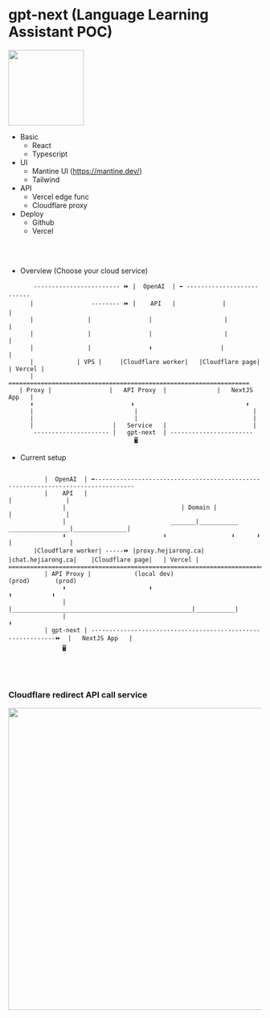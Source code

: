 # gpt-next (Language Learning Assistant POC)

<img src="https://github.com/jrhe123/gpt-next/assets/17329299/5f931286-e6bd-4778-b403-87b62c54e1da"  width="150"><br />

* Basic
  * React
  * Typescript
* UI
  * Mantine UI (https://mantine.dev/)
  * Tailwind
* API
  * Vercel edge func
  * Cloudflare proxy
* Deploy
  * Github
  * Vercel  

<br /><br />


* Overview (Choose your cloud service)
```
       ------------------------ ⏩ |  OpenAI  | ⬅️ --------------------------
      |                -------- ⏩ |    API   |             |                |
      |               |                |                    |                |
      |               |                |                    |                |
      |               |                ⬇️                   |                |
      |            | VPS |     |Cloudflare worker|   |Cloudflare page|   | Vercel |
      |           ===================================================================
   | Proxy |                |   API Proxy  |              |   NextJS App   |
      ⬆️                           ⬆️                               ⬆️
      |                            |                                |
      |                            |                                |
      |                      |   Service   |                        |
       --------------------- |   gpt-next  | -----------------------
                                   🖥️
```

* Current setup
```

          |  OpenAI  | ⬅️---------------------------------------------------------------------------------
          |    API   |                                                                   |               |
               |                                | Domain |                               |               |
               |                             _______|___________        _________________|_______________|
               ⬇️                           ⬇️                  ⬇️      ⬇️                |                |
       |Cloudflare worker| -----⏩ |proxy.hejiarong.ca|  |chat.hejiarong.ca|    |Cloudflare page|   | Vercel |
================================================================================================================      
          | API Proxy |            (local dev)                                          (prod)       (prod)
               ⬆️                       ⬆️                                                 ⬆️           ⬆️
               |                        |__________________________________________________|___________|  
               |                                                                               ⬆️
          | gpt-next | ------------------------------------------------------------⏩  |   NextJS App   |
               🖥️
```

<br/><br/>

### Cloudflare redirect API call service
<img src="https://github.com/jrhe123/gpt-next/assets/17329299/19c8f5c7-cda0-4990-adef-ccc41453b3e8"  width="600"><br />


<br /><br />
